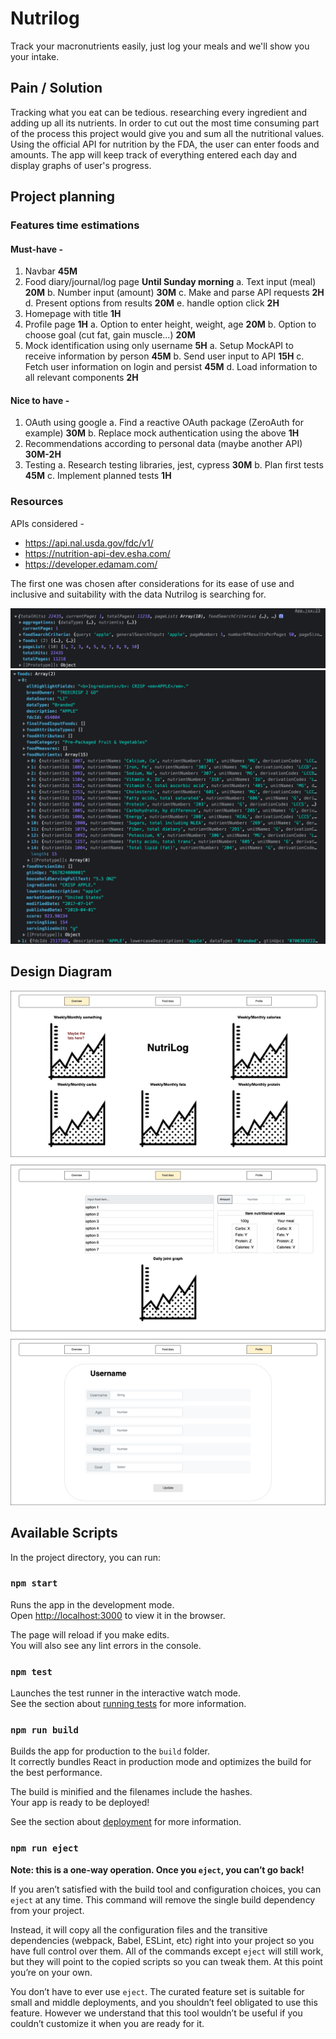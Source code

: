 # Nutrilog

Track your macronutrients easily, just log your meals and we'll show you your intake.

## Pain / Solution

Tracking what you eat can be tedious. researching every ingredient and adding up all its nutrients. In order to cut out the most time consuming part of the process this project would give you and sum all the nutritional values.
Using the official API for nutrition by the FDA, the user can enter foods and amounts.
The app will keep track of everything entered each day and display graphs of user's progress.

## Project planning

### Features time estimations

#### Must-have -

   1. Navbar **45M**
   2. Food diary/journal/log page **Until Sunday morning**
     a. Text input (meal) **20M**
     b. Number input (amount) **30M**
     c. Make and parse API requests **2H**
     d. Present options from results **20M**
     e. handle option click **2H**
   3. Homepage with title **1H**
   4. Profile page **1H**
     a. Option to enter height, weight, age **20M**
     b. Option to choose goal (cut fat, gain muscle...) **20M**
   5. Mock identification using only username **5H**
     a. Setup MockAPI to receive information by person **45M**
     b. Send user input to API **15H**
     c. Fetch user information on login and persist **45M**
     d. Load information to all relevant components **2H**

#### Nice to have -
   1. OAuth using google
      a. Find a reactive OAuth package (ZeroAuth for example) **30M**
      b. Replace mock authentication using the above **1H**
   2. Recommendations according to personal data (maybe another API) **30M-2H**
   3. Testing
      a. Research testing libraries, jest, cypress **30M**
      b. Plan first tests **45M**
      c. Implement planned tests **1H**

### Resources

APIs considered -

- https://api.nal.usda.gov/fdc/v1/
- https://nutrition-api-dev.esha.com/
- https://developer.edamam.com/

The first one was chosen after considerations for its ease of use and inclusive and suitability with the data Nutrilog is searching for.

![API Call Data](src/assets/img/api_call.png)
![API Call Single Item](src/assets/img/api_call_item.png)


## Design Diagram
![Design diagram](nutrilog_design.png)

## Available Scripts

In the project directory, you can run:

### `npm start`

Runs the app in the development mode.\
Open [http://localhost:3000](http://localhost:3000) to view it in the browser.

The page will reload if you make edits.\
You will also see any lint errors in the console.

### `npm test`

Launches the test runner in the interactive watch mode.\
See the section about [running tests](https://facebook.github.io/create-react-app/docs/running-tests) for more information.

### `npm run build`

Builds the app for production to the `build` folder.\
It correctly bundles React in production mode and optimizes the build for the best performance.

The build is minified and the filenames include the hashes.\
Your app is ready to be deployed!

See the section about [deployment](https://facebook.github.io/create-react-app/docs/deployment) for more information.

### `npm run eject`

**Note: this is a one-way operation. Once you `eject`, you can’t go back!**

If you aren’t satisfied with the build tool and configuration choices, you can `eject` at any time. This command will remove the single build dependency from your project.

Instead, it will copy all the configuration files and the transitive dependencies (webpack, Babel, ESLint, etc) right into your project so you have full control over them. All of the commands except `eject` will still work, but they will point to the copied scripts so you can tweak them. At this point you’re on your own.

You don’t have to ever use `eject`. The curated feature set is suitable for small and middle deployments, and you shouldn’t feel obligated to use this feature. However we understand that this tool wouldn’t be useful if you couldn’t customize it when you are ready for it.
